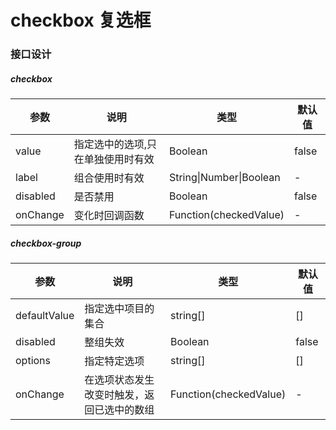 # checkbox 复选框

### 接口设计
##### checkbox
| 参数 | 说明 | 类型 | 默认值 |
| --- | --- | --- | --- |
|value|指定选中的选项,只在单独使用时有效| Boolean|false| 
|label|组合使用时有效|String\|Number\|Boolean|-|
|disabled|是否禁用|Boolean|false|
|onChange|变化时回调函数|Function(checkedValue)|-|
##### checkbox-group
| 参数 | 说明 | 类型 | 默认值 |
| --- | --- | --- | --- |
|defaultValue|指定选中项目的集合|string[]|[]|
|disabled|整组失效|Boolean|false|
|options|指定特定选项|string[]|[]|
|onChange|在选项状态发生改变时触发，返回已选中的数组|Function(checkedValue)|-|
